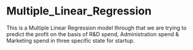 # Multiple_Linear_Regression
This is a Multiple Linear Regression model through that we are trying to predict the profit on the basis of R&amp;D spend, Administration spend &amp; Marketing spend in three specific state for startup.
